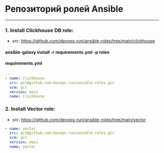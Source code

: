 # Репозиторий ролей Ansible 
---
### 1. Install Clickhouse DB role:   
- src: https://github.com/devops-run/ansible-roles/tree/main/clickhouse     

#### ansible-galaxy install -r requirements.yml -p roles

#### requirements.yml   

```yaml
---
- name: clickhouse
  src: git@github.com:devops-run/ansible-roles.git
  scm: git
  version: main
  name: clickhouse
```
### 2. Install Vector role:   
- src: https://github.com/devops-run/ansible-roles/tree/main/vector     

```yaml
- name: vector
  src: git@github.com:devops-run/ansible-roles.git
  scm: git
  version: main
  name: vector
```
